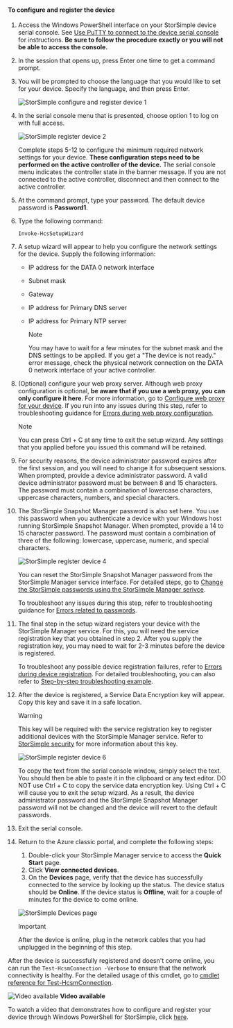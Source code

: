 <!--author=alkohli last changed: 12/01/15-->


#### To configure and register the device
1. Access the Windows PowerShell interface on your StorSimple device serial console. See [Use PuTTY to connect to the device serial console](#use-putty-to-connect-to-the-device-serial-console) for instructions. **Be sure to follow the procedure exactly or you will not be able to access the console.**
2. In the session that opens up, press Enter one time to get a command prompt. 
3. You will be prompted to choose the language that you would like to set for your device. Specify the language, and then press Enter. 
   
    ![StorSimple configure and register device 1](./media/storsimple-configure-and-register-device/HCS_RegisterYourDevice1-include.png)
4. In the serial console menu that is presented, choose option 1 to log on with full access. 
   
    ![StorSimple register device 2](./media/storsimple-configure-and-register-device/HCS_RegisterYourDevice2-include.png)
   
     Complete steps 5-12 to configure the minimum required network settings for your device. **These configuration steps need to be performed on the active controller of the device.** The serial console menu indicates the controller state in the banner message. If you are not connected to the active controller, disconnect and then connect to the active controller.
5. At the command prompt, type your password. The default device password is **Password1**.
6. Type the following command:
   
     `Invoke-HcsSetupWizard` 
7. A setup wizard will appear to help you configure the network settings for the device. Supply the following information: 
   
   * IP address for the DATA 0 network interface
   * Subnet mask
   * Gateway
   * IP address for Primary DNS server
   * IP address for Primary NTP server
     
     > [!NOTE]
     > You may have to wait for a few minutes for the subnet mask and the DNS settings to be applied. If you get a "The device is not ready." error message, check the physical network connection on the DATA 0 network interface of your active controller.
     > 
     > 
8. (Optional) configure your web proxy server. Although web proxy configuration is optional, **be aware that if you use a web proxy, you can only configure it here**. For more information, go to [Configure web proxy for your device](../articles/storsimple/storsimple-configure-web-proxy.md). If you run into any issues during this step, refer to troubleshooting guidance for [Errors during web proxy configuration](../articles/storsimple/storsimple-troubleshoot-deployment.md#errors-during-the-optional-web-proxy-settings).

     > [!NOTE]
     > You can press Ctrl + C at any time to exit the setup wizard. Any settings that you applied before you issued this command will be retained.

1. For security reasons, the device administrator password expires after the first session, and you will need to change it for subsequent sessions. When prompted, provide a device administrator password. A valid device administrator password must be between 8 and 15 characters. The password must contain a combination of lowercase characters, uppercase characters, numbers, and special characters.
2. The StorSimple Snapshot Manager password is also set here. You use this password when you authenticate a device with your Windows host running StorSimple Snapshot Manager. When prompted, provide a 14 to 15 character password. The password must contain a combination of three of the following: lowercase, uppercase, numeric, and special characters. 
   
   ![StorSimple register device 4](./media/storsimple-configure-and-register-device/HCS_RegisterYourDevice4-include.png)
   
   You can reset the StorSimple Snapshot Manager password from the StorSimple Manager service interface. For detailed steps, go to [Change the StorSimple passwords using the StorSimple Manager serivce](../articles/storsimple/storsimple-change-passwords.md).
   
   To troubleshoot any issues during this step, refer to troubleshooting guidance for [Errors related to passwords](../articles/storsimple/storsimple-troubleshoot-deployment.md#errors-related-to-device-administrator-and-storsimple-snapshot-manager-passwords).
3. The final step in the setup wizard registers your device with the StorSimple Manager service. For this, you will need the service registration key that you obtained in step 2. After you supply the registration key, you may need to wait for 2-3 minutes before the device is registered.
   
   To troubleshoot any possible device registration failures, refer to [Errors during device registration](../articles/storsimple/storsimple-troubleshoot-deployment.md#errors-during-device-registration). For detailed troubleshooting, you can also refer to [Step-by-step troubleshooting example](../articles/storsimple/storsimple-troubleshoot-deployment.md#step-by-step-storsimple-troubleshooting-example).
4. After the device is registered, a Service Data Encryption key will appear. Copy this key and save it in a safe location.
   
   > [!WARNING]
   > This key will be required with the service registration key to register additional devices with the StorSimple Manager service. Refer to [StorSimple security](../articles/storsimple/storsimple-security.md) for more information about this key.
   > 
   > 
   
    ![StorSimple register device 6](./media/storsimple-configure-and-register-device/HCS_RegisterYourDevice6-include.png)
   
    To copy the text from the serial console window, simply select the text. You should then be able to paste it in the clipboard or any text editor. DO NOT use Ctrl + C to copy the service data encryption key. Using Ctrl + C will cause you to exit the setup wizard. As a result, the device administrator password and the StorSimple Snapshot Manager password will not be changed and the device will revert to the default passwords.
5. Exit the serial console.
6. Return to the Azure classic portal, and complete the following steps:
   
   1. Double-click your StorSimple Manager service to access the **Quick Start** page.
   2. Click **View connected devices**.
   3. On the **Devices** page, verify that the device has successfully connected to the service by looking up the status. The device status should be **Online**. If the device status is **Offline**, wait for a couple of minutes for the device to come online.
   
   ![StorSimple Devices page](./media/storsimple-configure-and-register-device/HCS_DevicesPageM-include.png) 
   
   > [!IMPORTANT]
   > After the device is online, plug in the network cables that you had unplugged in the beginning of this step.
   > 
   > 

After the device is successfully registered and doesn't come online, you can run the `Test-HcsmConnection -Verbose` to ensure that the network connectivity is healthy. For the detailed usage of this cmdlet, go to [cmdlet reference for Test-HcsmConnection](https://technet.microsoft.com/library/dn715782.aspx).

![Video available](./media/storsimple-configure-and-register-device/Video_icon.png) **Video available**

To watch a video that demonstrates how to configure and register your device through Windows PowerShell for StorSimple, click [here](https://azure.microsoft.com/documentation/videos/initialize-the-storsimple-appliance/).

